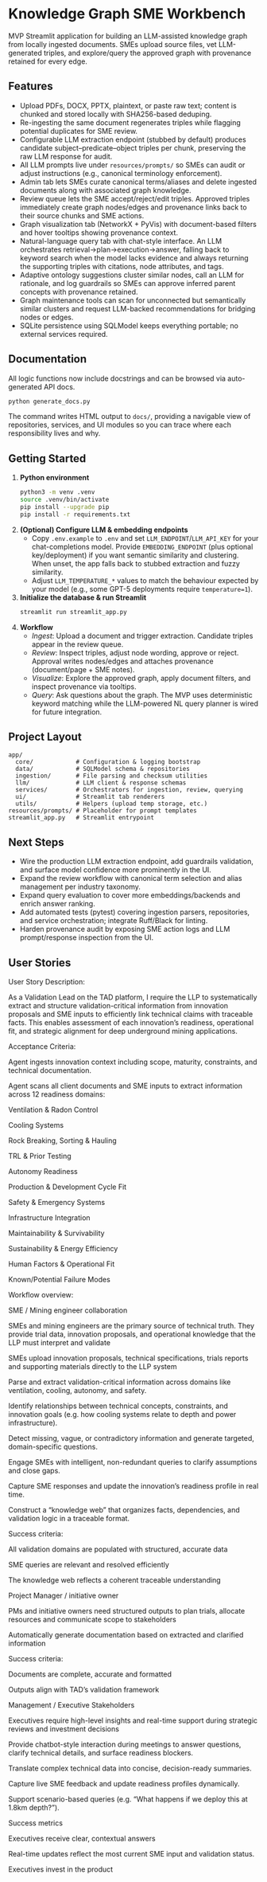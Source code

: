 # Knowledge Graph SME Workbench

MVP Streamlit application for building an LLM-assisted knowledge graph from locally ingested documents. SMEs upload source files, vet LLM-generated triples, and explore/query the approved graph with provenance retained for every edge.

## Features
- Upload PDFs, DOCX, PPTX, plaintext, or paste raw text; content is chunked and stored locally with SHA256-based deduping.
- Re-ingesting the same document regenerates triples while flagging potential duplicates for SME review.
- Configurable LLM extraction endpoint (stubbed by default) produces candidate subject–predicate–object triples per chunk, preserving the raw LLM response for audit.
- All LLM prompts live under `resources/prompts/` so SMEs can audit or adjust instructions (e.g., canonical terminology enforcement).
- Admin tab lets SMEs curate canonical terms/aliases and delete ingested documents along with associated graph knowledge.
- Review queue lets the SME accept/reject/edit triples. Approved triples immediately create graph nodes/edges and provenance links back to their source chunks and SME actions.
- Graph visualization tab (NetworkX + PyVis) with document-based filters and hover tooltips showing provenance context.
- Natural-language query tab with chat-style interface. An LLM orchestrates retrieval→plan→execution→answer, falling back to keyword search when the model lacks evidence and always returning the supporting triples with citations, node attributes, and tags.
- Adaptive ontology suggestions cluster similar nodes, call an LLM for rationale, and log guardrails so SMEs can approve inferred parent concepts with provenance retained.
- Graph maintenance tools can scan for unconnected but semantically similar clusters and request LLM-backed recommendations for bridging nodes or edges.
- SQLite persistence using SQLModel keeps everything portable; no external services required.

## Documentation

All logic functions now include docstrings and can be browsed via auto-generated API docs.

```bash
python generate_docs.py
```

The command writes HTML output to `docs/`, providing a navigable view of repositories, services, and UI modules so you can trace where each responsibility lives and why.

## Getting Started
1. **Python environment**
   ```bash
   python3 -m venv .venv
   source .venv/bin/activate
   pip install --upgrade pip
   pip install -r requirements.txt
   ```
2. **(Optional) Configure LLM & embedding endpoints**
   - Copy `.env.example` to `.env` and set `LLM_ENDPOINT`/`LLM_API_KEY` for your chat-completions model. Provide `EMBEDDING_ENDPOINT` (plus optional key/deployment) if you want semantic similarity and clustering. When unset, the app falls back to stubbed extraction and fuzzy similarity.
   - Adjust `LLM_TEMPERATURE_*` values to match the behaviour expected by your model (e.g., some GPT-5 deployments require `temperature=1`).
3. **Initialize the database & run Streamlit**
   ```bash
   streamlit run streamlit_app.py
   ```
4. **Workflow**
   - *Ingest*: Upload a document and trigger extraction. Candidate triples appear in the review queue.
   - *Review*: Inspect triples, adjust node wording, approve or reject. Approval writes nodes/edges and attaches provenance (document/page + SME notes).
   - *Visualize*: Explore the approved graph, apply document filters, and inspect provenance via tooltips.
   - *Query*: Ask questions about the graph. The MVP uses deterministic keyword matching while the LLM-powered NL query planner is wired for future integration.

## Project Layout
```
app/
  core/            # Configuration & logging bootstrap
  data/            # SQLModel schema & repositories
  ingestion/       # File parsing and checksum utilities
  llm/             # LLM client & response schemas
  services/        # Orchestrators for ingestion, review, querying
  ui/              # Streamlit tab renderers
  utils/           # Helpers (upload temp storage, etc.)
resources/prompts/ # Placeholder for prompt templates
streamlit_app.py   # Streamlit entrypoint
```

## Next Steps
- Wire the production LLM extraction endpoint, add guardrails validation, and surface model confidence more prominently in the UI.
- Expand the review workflow with canonical term selection and alias management per industry taxonomy.
- Expand query evaluation to cover more embeddings/backends and enrich answer ranking.
- Add automated tests (pytest) covering ingestion parsers, repositories, and service orchestration; integrate Ruff/Black for linting.
- Harden provenance audit by exposing SME action logs and LLM prompt/response inspection from the UI.

## User Stories
User Story Description: 

As a Validation Lead on the TAD platform, I require the LLP to systematically extract and structure validation-critical information from innovation proposals and SME inputs to efficiently link technical claims with traceable facts. This enables assessment of each innovation’s readiness, operational fit, and strategic alignment for deep underground mining applications.  

 

Acceptance Criteria: 

Agent ingests innovation context including scope, maturity, constraints, and technical documentation. 

Agent scans all client documents and SME inputs to extract information across 12 readiness domains: 

Ventilation & Radon Control 

Cooling Systems 

Rock Breaking, Sorting & Hauling 

TRL & Prior Testing 

Autonomy Readiness 

Production & Development Cycle Fit 

Safety & Emergency Systems 

Infrastructure Integration 

Maintainability & Survivability 

Sustainability & Energy Efficiency 

Human Factors & Operational Fit 

Known/Potential Failure Modes 

 

Workflow overview: 

 SME / Mining engineer collaboration  

SMEs and mining engineers are the primary source of technical truth. They provide trial data, innovation proposals, and operational knowledge that the LLP must interpret and validate 

SMEs upload innovation proposals, technical specifications, trials reports and supporting materials directly to the LLP system  

Parse and extract validation-critical information across domains like ventilation, cooling, autonomy, and safety. 

Identify relationships between technical concepts, constraints, and innovation goals (e.g. how cooling systems relate to depth and power infrastructure). 

Detect missing, vague, or contradictory information and generate targeted, domain-specific questions. 

Engage SMEs with intelligent, non-redundant queries to clarify assumptions and close gaps. 

Capture SME responses and update the innovation’s readiness profile in real time. 

Construct a “knowledge web” that organizes facts, dependencies, and validation logic in a traceable format. 

Success criteria: 

All validation domains are populated with structured, accurate data  

SME queries are relevant and resolved efficiently 

The knowledge web reflects a coherent traceable understanding  

 

Project Manager / initiative owner  

PMs and initiative owners need structured outputs to plan trials, allocate resources and communicate scope to stakeholders  

Automatically generate documentation based on extracted and clarified information 

Success criteria: 

Documents are complete, accurate and formatted  

Outputs align with TAD’s validation framework 

 

Management / Executive Stakeholders  

Executives require high-level insights and real-time support during strategic reviews and investment decisions  

 Provide chatbot-style interaction during meetings to answer questions, clarify technical details, and surface readiness blockers. 

Translate complex technical data into concise, decision-ready summaries. 

Capture live SME feedback and update readiness profiles dynamically. 

Support scenario-based queries (e.g. “What happens if we deploy this at 1.8km depth?”). 

Success metrics 

Executives receive clear, contextual answers  

Real-time updates reflect the most current SME input and validation status. 

Executives invest in the product  